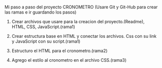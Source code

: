 Mi paso a paso del proyecto CRONOMETRO
(Usare Git y Git-Hub para crear las ramas e ir guardando los pasos)

1. Crear archivos que usare para la creacion del proyecto.(Readme), HTML, CSS, JavaScript.(rama1)

2. Crear estructura base en HTML y conectar los archivos. Css con su link y JavaScript con su script.(rama1)

3. Estructuro el HTML para el cronometro.(rama2)

4. Agrego el estilo al cronometro en el archivo CSS.(rama3)
